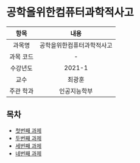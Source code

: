 # 공학을위한컴퓨터과학적사고

| 항목 | 내용 |
| :-: | :-: |
| 과목명 | 공학을위한컴퓨터과학적사고 |
| 과목 코드 | - |
| 수강년도 | 2021-1 |
| 교수 | 최광훈 |
| 주관 학과 | 인공지능학부 |

## 목차

* [첫번째 과제](#)
* [두번째 과제](#)
* [세번째 과제](./3rd)
* [네번째 과제](./4th)
